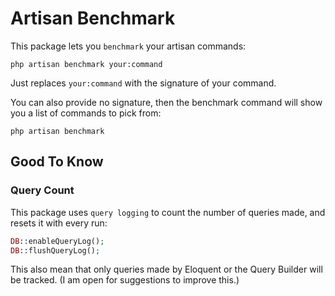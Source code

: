 # Artisan Benchmark

This package lets you `benchmark` your artisan commands:

```shell
php artisan benchmark your:command
```

Just replaces `your:command` with the signature of your command.

You can also provide no signature, then the benchmark command will show you a list of commands to pick from:

```shell
php artisan benchmark
```

## Good To Know

### Query Count
This package uses `query logging` to count the number of queries made, and resets it with every run:

```php
DB::enableQueryLog();
DB::flushQueryLog();
```

This also mean that only queries made by Eloquent or the Query Builder will be tracked. (I am open for suggestions to improve this.)

